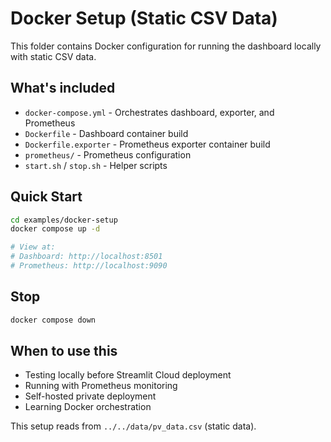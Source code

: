 # Docker Setup (Static CSV Data)

This folder contains Docker configuration for running the dashboard locally with static CSV data.

## What's included
- `docker-compose.yml` - Orchestrates dashboard, exporter, and Prometheus
- `Dockerfile` - Dashboard container build
- `Dockerfile.exporter` - Prometheus exporter container build
- `prometheus/` - Prometheus configuration
- `start.sh` / `stop.sh` - Helper scripts

## Quick Start
```bash
cd examples/docker-setup
docker compose up -d

# View at:
# Dashboard: http://localhost:8501
# Prometheus: http://localhost:9090
```

## Stop
```bash
docker compose down
```

## When to use this
- Testing locally before Streamlit Cloud deployment
- Running with Prometheus monitoring
- Self-hosted private deployment
- Learning Docker orchestration

This setup reads from `../../data/pv_data.csv` (static data).
